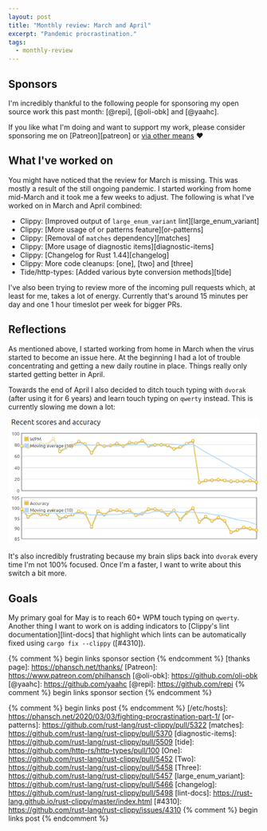 ```yaml
---
layout: post
title: "Monthly review: March and April"
excerpt: "Pandemic procrastination."
tags:
  - monthly-review
---
```


## Sponsors

I'm incredibly thankful to the following people for sponsoring my open source
work this past month: [@repi], [@oli-obk] and [@yaahc].

If you like what I'm doing and want to support my work, please consider
sponsoring me on [Patreon][patreon] or [via other
means](https://phansch.net/thanks) :heart:

## What I've worked on

You might have noticed that the review for March is missing. This was mostly a result of the still ongoing pandemic. I started working from home mid-March and it took me a
few weeks to adjust. The following is what I've worked on in March and April
combined:

* Clippy: [Improved output of `large_enum_variant` lint][large_enum_variant]
* Clippy: [More usage of or patterns feature][or-patterns]
* Clippy: [Removal of `matches` dependency][matches]
* Clippy: [More usage of diagnostic items][diagnostic-items]
* Clippy: [Changelog for Rust 1.44][changelog]
* Clippy: More code cleanups: [one], [two] and [three]
* Tide/http-types: [Added various byte conversion methods][tide]

I've also been trying to review more of the incoming pull requests which, at least for me, takes a lot of energy. Currently that's around 15 minutes per day and one 1 hour timeslot per week for bigger PRs.

## Reflections

As mentioned above, I started working from home in March when the virus started
to become an issue here. At the beginning I had a lot of trouble concentrating
and getting a new daily routine in place. Things really only started getting better in April.

Towards the end of April I also decided to ditch touch typing with `dvorak`
(after using it for 6 years) and learn touch typing on `qwerty` instead. This
is currently slowing me down a lot:

[![qwerty stats](/assets/images/posts/2020/qwerty.png)](/assets/images/posts/2020/qwerty.png)

It's also incredibly frustrating because my brain slips back into `dvorak` every time
I'm not 100% focused. Once I'm a faster, I want to write about this switch a
bit more.

## Goals

My primary goal for May is to reach 60+ WPM touch typing on `qwerty`. Another
thing I want to work on is adding indicators to [Clippy's lint
documentation][lint-docs]
that highlight which lints can be automatically fixed using `cargo fix
--clippy` ([#4310]).

{% comment %} begin links sponsor section {% endcomment %}
[thanks page]: https://phansch.net/thanks/
[Patreon]: https://www.patreon.com/philhansch
[@oli-obk]: https://github.com/oli-obk
[@yaahc]: https://github.com/yaahc
[@repi]: https://github.com/repi
{% comment %} begin links sponsor section {% endcomment %}

{% comment %} begin links post {% endcomment %}
[/etc/hosts]: https://phansch.net/2020/03/03/fighting-procrastination-part-1/
[or-patterns]: https://github.com/rust-lang/rust-clippy/pull/5322
[matches]: https://github.com/rust-lang/rust-clippy/pull/5370
[diagnostic-items]: https://github.com/rust-lang/rust-clippy/pull/5509
[tide]: https://github.com/http-rs/http-types/pull/100
[One]: https://github.com/rust-lang/rust-clippy/pull/5452
[Two]: https://github.com/rust-lang/rust-clippy/pull/5458
[Three]: https://github.com/rust-lang/rust-clippy/pull/5457
[large_enum_variant]: https://github.com/rust-lang/rust-clippy/pull/5466
[changelog]: https://github.com/rust-lang/rust-clippy/pull/5498
[lint-docs]: https://rust-lang.github.io/rust-clippy/master/index.html
[#4310]: https://github.com/rust-lang/rust-clippy/issues/4310
{% comment %} begin links post {% endcomment %}
